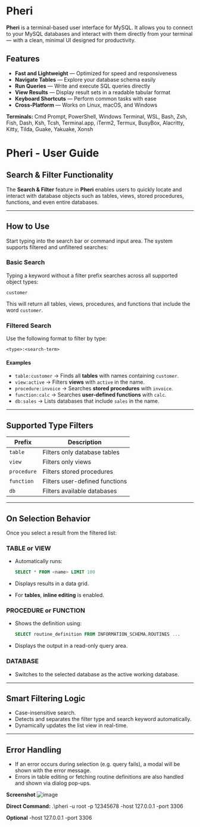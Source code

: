 ﻿# Pheri

**Pheri** is a terminal-based user interface for MySQL. It allows you to connect to your MySQL databases and interact with them directly from your terminal — with a clean, minimal UI designed for productivity.
## Features

- **Fast and Lightweight** — Optimized for speed and responsiveness
- **Navigate Tables** — Explore your database schema easily
- **Run Queries** — Write and execute SQL queries directly
- **View Results** — Display result sets in a readable tabular format
- **Keyboard Shortcuts** — Perform common tasks with ease
- **Cross-Platform** — Works on Linux, macOS, and Windows

**Terminals:**  Cmd Prompt, PowerShell, Windows Terminal, WSL, Bash, Zsh, Fish, Dash, Ksh, Tcsh, Terminal.app, iTerm2, Termux, BusyBox, Alacritty, Kitty, Tilda, Guake, Yakuake, Xonsh

# Pheri - User Guide

## Search & Filter Functionality

The **Search & Filter** feature in **Pheri** enables users to quickly locate and interact with database objects such as tables, views, stored procedures, functions, and even entire databases.

---

## How to Use

Start typing into the search bar or command input area. The system supports filtered and unfiltered searches:

### Basic Search

Typing a keyword without a filter prefix searches across all supported object types:

```
customer
```

This will return all tables, views, procedures, and functions that include the word `customer`.

### Filtered Search

Use the following format to filter by type:

```
<type>:<search-term>
```

#### Examples

* `table:customer` → Finds all **tables** with names containing `customer`.
* `view:active` → Filters **views** with `active` in the name.
* `procedure:invoice` → Searches **stored procedures** with `invoice`.
* `function:calc` → Searches **user-defined functions** with `calc`.
* `db:sales` → Lists databases that include `sales` in the name.

---

## Supported Type Filters

| Prefix      | Description                    |
| ----------- | ------------------------------ |
| `table`     | Filters only database tables   |
| `view`      | Filters only views             |
| `procedure` | Filters stored procedures      |
| `function`  | Filters user-defined functions |
| `db`        | Filters available databases    |

---

## On Selection Behavior

Once you select a result from the filtered list:

### TABLE or VIEW

* Automatically runs:

  ```sql
  SELECT * FROM <name> LIMIT 100
  ```
* Displays results in a data grid.
* For **tables**, **inline editing** is enabled.

### PROCEDURE or FUNCTION

* Shows the definition using:

  ```sql
  SELECT routine_definition FROM INFORMATION_SCHEMA.ROUTINES ...
  ```
* Displays the output in a read-only query area.

### DATABASE

* Switches to the selected database as the active working database.

---

## Smart Filtering Logic

* Case-insensitive search.
* Detects and separates the filter type and search keyword automatically.
* Dynamically updates the list view in real-time.

---

## Error Handling

* If an error occurs during selection (e.g. query fails), a modal will be shown with the error message.
* Errors in table editing or fetching routine definitions are also handled and shown via dialog pop-ups.
 
**Screenshot**
![image](https://github.com/user-attachments/assets/6cd265c8-c9bf-4abd-9aec-a7eca5efbef8)

**Direct Command:**
.\pheri -u root -p 12345678 -host 127.0.0.1 -port 3306

**Optional**
-host 127.0.0.1 -port 3306
